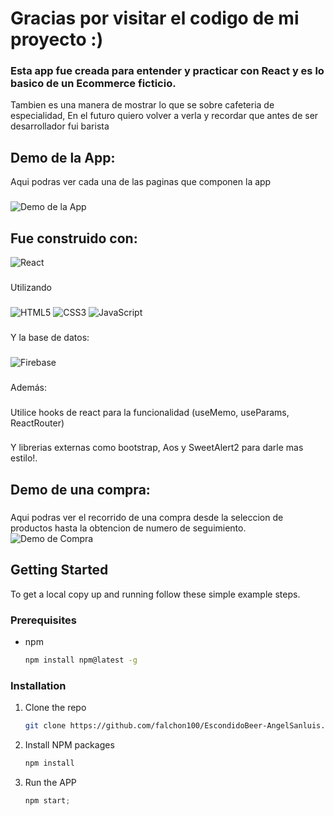 # Gracias por visitar el codigo de mi proyecto :)

### Esta app fue creada para entender y practicar con React y es lo basico de un Ecommerce ficticio. 
Tambien es una manera de mostrar lo que se sobre cafeteria de especialidad,
En el futuro quiero volver a verla y recordar que antes de ser desarrollador fui barista

## Demo de la App:
Aqui podras ver cada una de las paginas que componen la app
###
![Demo de la App](https://github.com/Frankstein97/FranksteinCafe/blob/main/src/img/demoapp.gif)
        
## Fue construido con: 
![React](https://img.shields.io/badge/react-%2320232a.svg?style=for-the-badge&logo=react&logoColor=%2361DAFB)
###
Utilizando
###
![HTML5](https://img.shields.io/badge/html5-%23E34F26.svg?style=for-the-badge&logo=html5&logoColor=white)
![CSS3](https://img.shields.io/badge/css3-%231572B6.svg?style=for-the-badge&logo=css3&logoColor=white)
![JavaScript](https://img.shields.io/badge/javascript-%23323330.svg?style=for-the-badge&logo=javascript&logoColor=%23F7DF1E)
###
Y la base de datos:
###
![Firebase](https://img.shields.io/badge/Firebase-039BE5?style=for-the-badge&logo=Firebase&logoColor=white)
###
Además:
###
Utilice hooks de react para la funcionalidad (useMemo, useParams, ReactRouter)
###
Y librerias externas como bootstrap, Aos y SweetAlert2 para darle mas estilo!.

## Demo de una compra:
###
Aqui podras ver el recorrido de una compra desde la seleccion de productos hasta la obtencion de numero de seguimiento.  
![Demo de Compra](https://github.com/Frankstein97/FranksteinCafe/blob/main/src/img/democompra.gif)


<!-- GETTING STARTED -->

## Getting Started

To get a local copy up and running follow these simple example steps.

### Prerequisites

- npm
  ```sh
  npm install npm@latest -g
  ```

### Installation

1. Clone the repo
   ```sh
   git clone https://github.com/falchon100/EscondidoBeer-AngelSanluis.git
   ```
2. Install NPM packages
   ```sh
   npm install
   ```
3. Run the APP
   ```js
   npm start;
   ```
